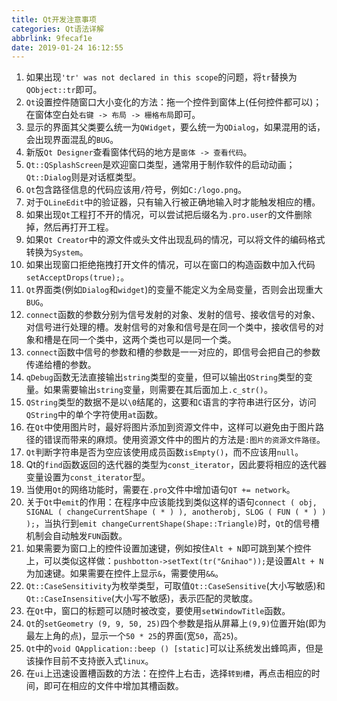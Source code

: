 ```yaml
---
title: Qt开发注意事项
categories: Qt语法详解
abbrlink: 9fecaf1e
date: 2019-01-24 16:12:55
---
```

1. 如果出现`'tr' was not declared in this scope`的问题，将`tr`替换为`QObject::tr`即可。<!--more-->
2. `Qt`设置控件随窗口大小变化的方法：拖一个控件到窗体上(任何控件都可以)；在窗体空白处`右键 -> 布局 -> 栅格布局`即可。
3. 显示的界面其父类要么统一为`QWidget`，要么统一为`QDialog`，如果混用的话，会出现界面混乱的`BUG`。
4. 新版`Qt Designer`查看窗体代码的地方是`窗体 -> 查看代码`。
5. `Qt::QSplashScreen`是欢迎窗口类型，通常用于制作软件的启动动画；`Qt::Dialog`则是对话框类型。
6. `Qt`包含路径信息的代码应该用`/`符号，例如`C:/logo.png`。
7. 对于`QLineEdit`中的验证器，只有输入行被正确地输入时才能触发相应的槽。
8. 如果出现`Qt`工程打不开的情况，可以尝试把后缀名为`.pro.user`的文件删除掉，然后再打开工程。
9. 如果`Qt Creator`中的源文件或头文件出现乱码的情况，可以将文件的编码格式转换为`System`。
10. 如果出现窗口拒绝拖拽打开文件的情况，可以在窗口的构造函数中加入代码`setAcceptDrops(true);`。
11. `Qt`界面类(例如`Dialog`和`widget`)的变量不能定义为全局变量，否则会出现重大`BUG`。
12. `connect`函数的参数分别为信号发射的对象、发射的信号、接收信号的对象、对信号进行处理的槽。发射信号的对象和信号是在同一个类中，接收信号的对象和槽是在同一个类中，这两个类也可以是同一个类。
13. `connect`函数中信号的参数和槽的参数是一一对应的，即信号会把自己的参数传递给槽的参数。
14. `qDebug`函数无法直接输出`string`类型的变量，但可以输出`QString`类型的变量。如果需要输出`string`变量，则需要在其后面加上`.c_str()`。
15. `QString`类型的数据不是以`\0`结尾的，这要和`C`语言的字符串进行区分，访问`QString`中的单个字符使用`at`函数。
16. 在`Qt`中使用图片时，最好将图片添加到资源文件中，这样可以避免由于图片路径的错误而带来的麻烦。使用资源文件中的图片的方法是`:图片的资源文件路径`。
17. `Qt`判断字符串是否为空应该使用成员函数`isEmpty()`，而不应该用`null`。
18. Qt的`find`函数返回的迭代器的类型为`const_iterator`，因此要将相应的迭代器变量设置为`const_iterator`型。
19. 当使用`Qt`的网络功能时，需要在`.pro`文件中增加语句`QT += network`。
20. 关于`Qt`中`emit`的作用：在程序中应该能找到类似这样的语句`connect ( obj, SIGNAL ( changeCurrentShape ( * ) ), anotherobj, SLOG ( FUN ( * ) ) );`，当执行到`emit changeCurrentShape(Shape::Triangle)`时，`Qt`的信号槽机制会自动触发`FUN`函数。
21. 如果需要为窗口上的控件设置加速键，例如按住`Alt + N`即可跳到某个控件上，可以类似这样做：`pushbotton->setText(tr("&nihao"));`是设置`Alt + N`为加速键。如果需要在控件上显示`&`，需要使用`&&`。
22. `Qt::CaseSensitivity`为枚举类型，可取值`Qt::CaseSensitive`(大小写敏感)和`Qt::CaseInsensitive`(大小写不敏感)，表示匹配的灵敏度。
23. 在`Qt`中，窗口的标题可以随时被改变，要使用`setWindowTitle`函数。
24. `Qt`的`setGeometry (9, 9, 50, 25)`四个参数是指从屏幕上`(9,9)`位置开始(即为最左上角的点)，显示一个`50 * 25`的界面(宽`50`，高`25`)。
25. `Qt`中的`void QApplication::beep () [static]`可以让系统发出蜂鸣声，但是该操作目前不支持嵌入式`linux`。
26. 在`ui`上迅速设置槽函数的方法：在控件上右击，选择`转到槽`，再点击相应的时间，即可在相应的文件中增加其槽函数。